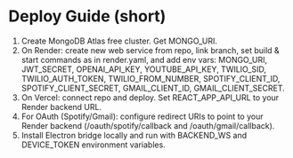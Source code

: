 
# Deploy Guide (short)

1. Create MongoDB Atlas free cluster. Get MONGO_URI.
2. On Render: create new web service from repo, link branch, set build & start commands as in render.yaml, and add env vars: MONGO_URI, JWT_SECRET, OPENAI_API_KEY, YOUTUBE_API_KEY, TWILIO_SID, TWILIO_AUTH_TOKEN, TWILIO_FROM_NUMBER, SPOTIFY_CLIENT_ID, SPOTIFY_CLIENT_SECRET, GMAIL_CLIENT_ID, GMAIL_CLIENT_SECRET.
3. On Vercel: connect repo and deploy. Set REACT_APP_API_URL to your Render backend URL.
4. For OAuth (Spotify/Gmail): configure redirect URIs to point to your Render backend (/oauth/spotify/callback and /oauth/gmail/callback).
5. Install Electron bridge locally and run with BACKEND_WS and DEVICE_TOKEN environment variables.
